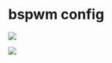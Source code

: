 # bspwm config

<img src="https://github.com/ayxkaddd/dotfiles/blob/main/06-February-23-125322.png?raw=true"></img>

<img src="https://github.com/ayxkaddd/dotfiles/blob/main/08-February-23-003648.png?raw=true"></img>


<!-- fuck -->
